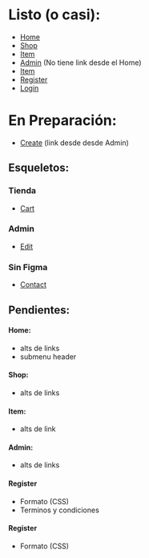 # Listo (o casi):

-   [Home](https://hhuzanh.github.io/funkoshop/)
-   [Shop](https://hhuzanh.github.io/funkoshop/shop.html)
-   [Item](https://hhuzanh.github.io/funkoshop/item.html)
-   [Admin](https://hhuzanh.github.io/funkoshop/admin.html) (No tiene link desde el Home)
-   [Item](https://hhuzanh.github.io/funkoshop/item.html)
-   [Register](https://hhuzanh.github.io/funkoshop/register.html)
-   [Login](https://hhuzanh.github.io/funkoshop/login.html)

# En Preparación:

-   [Create](https://hhuzanh.github.io/funkoshop/create.html) (link desde desde Admin)

## Esqueletos:

### Tienda

-   [Cart](https://hhuzanh.github.io/funkoshop/cart.html)

### Admin

-   [Edit](https://hhuzanh.github.io/funkoshop/edit.html)

### Sin Figma

-   [Contact](https://hhuzanh.github.io/funkoshop/contact.html)

## Pendientes:

#### Home:

-   alts de links
-   submenu header

#### Shop:

-   alts de links

#### Item:

-   alts de link

#### Admin:

-   alts de links

#### Register

-   Formato (CSS)
-   Terminos y condiciones

#### Register

-   Formato (CSS)
